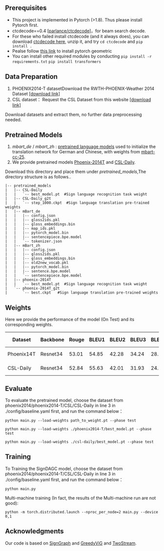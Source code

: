 ## Prerequisites

- This project is implemented in Pytorch (>1.8). Thus please install Pytorch first.
- ctcdecode==0.4 [[parlance/ctcdecode]](https://github.com/parlance/ctcdecode)，for beam search decode.
- For these who failed install ctcdecode (and it always does), you can download [ctcdecode here](https://drive.google.com/file/d/1LjbJz60GzT4qK6WW59SIB1Zi6Sy84wOS/view?usp=sharing), unzip it, and try `cd ctcdecode` and `pip install .`
- Pealse follow [this link](https://pytorch-geometric.readthedocs.io/en/latest/install/installation.html) to install pytorch geometric
- You can install other required modules by conducting
  `pip install -r requirements.txt`
  `pip install transformers`

## Data Preparation

1. PHOENIX2014-T datasetDownload the RWTH-PHOENIX-Weather 2014 Dataset [[download link]](https://www-i6.informatik.rwth-aachen.de/~koller/RWTH-PHOENIX-2014-T/)
3. CSL dataset： Request the CSL Dataset from this website [[download link]](https://ustc-slr.github.io/openresources/cslr-dataset-2015/index.html)

Download datasets and extract them, no further data preprocessing needed.

## Pretrained Models

1. *mbart_de* / *mbart_zh* : [pretrained language models](https://drive.google.com/drive/folders/1u7uhrwaBL6sNqscFerJLUHjwt1kuwWw9?usp=drive_link) used to initialize the translation network for German and Chinese, with weights from [mbart-cc-25](https://huggingface.co/facebook/mbart-large-cc25).
2. We provide pretrained models [Phoenix-2014T](https://drive.google.com/drive/folders/1o_fmtmulKlCczz9HaYn0mpvyyCtw-lgs?usp=drive_link) and [CSL-Daily](https://drive.google.com/drive/folders/1IHM49Sp9HRSTvEHe-nf7YeMLm2G1WdS8?usp=drive_link).

Download this directory and place them under *pretrained_models*,The directory structure is as follows..
```
|-- pretrained_models
|   |-- CSL-Daily
|   |   `-- best_model.pt  #Sign language recognition task weight
|   |-- CSL-Daily_g2t
|   |   `-- step_1000.ckpt  #Sign language translation pre-trained weights
|   |-- mBart_de
|   |   |-- config.json
|   |   |-- gloss2ids.pkl
|   |   |-- gloss_embeddings.bin
|   |   |-- map_ids.pkl
|   |   |-- pytorch_model.bin
|   |   |-- sentencepiece.bpe.model
|   |   `-- tokenizer.json
|   |-- mBart_zh
|   |   |-- config.json
|   |   |-- gloss2ids.pkl
|   |   |-- gloss_embeddings.bin
|   |   |-- old2new_vocab.pkl
|   |   |-- pytorch_model.bin
|   |   |-- sentence.bpe.model
|   |   `-- sentencepiece.bpe.model
|   |-- phoenix-2014T
|   |   `-- best_model.pt  #Sign language recognition task weight
|   `-- phoenix-2014T_g2t
|       `-- best.ckpt   #Sign language translation pre-trained weights
```

## Weights

Here we provide the performance of the model (On Test) and its corresponding weights.

| Dataset    | Backbone | Rouge | BLEU1 | BLEU2 | BLEU3 | BLEU4 | Pretrained model                                                                                                          |
| ---------- | -------- | ----- | ----- | ----- | ----- | ----- | ------------------------------------------------------------------------------------------------------------------------- |
| Phoenix14T | Resnet34 | 53.01 | 54.85 | 42.28 | 34.24 | 28.68 | [[Google Drive]](https://drive.google.com/drive/folders/1CfLEpCqvERX7_0AvxzqnquGJEFw-Xg7k?dmr=1&ec=wgc-drive-globalnav-goto) |
| CSL-Daily  | Resnet34 | 52.84 | 55.63 | 42.01 | 31.93 | 24.69 | [[Google Drive]](https://drive.google.com/drive/folders/1PHPewcBlzFrAZmBa8Lh4jBYOYVmEImxH?dmr=1&ec=wgc-drive-globalnav-goto) |

## Evaluate

To evaluate the pretrained model, choose the dataset from phoenix2014/phoenix2014-T/CSL/CSL-Daily in line 3 in ./config/baseline.yaml first, and run the command below：

`python main.py --load-weights path_to_weight.pt --phase test`
```
python main.py --load-weights ./phoenix2014-T/best_model.pt --phase test

python main.py --load-weights ./csl-daily/best_model.pt --phase test
```

## Training

To Training the SignDAGC model, choose the dataset from phoenix2014/phoenix2014-T/CSL/CSL-Daily in line 3 in ./config/baseline.yaml first, and run the command below：

`python main.py `

Multi-machine training (In fact, the results of the Multi-machine run are not good):

`python -m torch.distributed.launch --nproc_per_node=2 main.py --device 0,1`

## Acknowledgments

Our code is based on [SignGraph](https://github.com/gswycf/SignGraph) and [GreedyViG](https://github.com/SLDGroup/GreedyViG) and [TwoStream](https://github.com/FangyunWei/SLRT/tree/main/TwoStreamNetwork).
